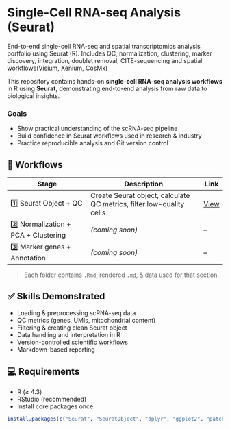 # Single-Cell RNA-seq Analysis (Seurat)
End-to-end single-cell RNA-seq and spatial transcriptomics analysis portfolio using Seurat (R). Includes QC, normalization, clustering, marker discovery, integration, doublet removal, CITE-sequencing and spatial workflows(Visium, Xenium, CosMx)

This repository contains hands-on **single-cell RNA-seq analysis workflows** in R using **Seurat**, demonstrating end-to-end analysis from raw data to biological insights.

### Goals
- Show practical understanding of the scRNA-seq pipeline  
- Build confidence in Seurat workflows used in research & industry  
- Practice reproducible analysis and Git version control


## 📂 Workflows

| Stage | Description | Link |
|------|------------|------|
| 1️⃣ Seurat Object + QC | Create Seurat object, calculate QC metrics, filter low-quality cells | [View](./01-seurat-object-scrna-qc/The_Seurat_object_-_scRNA_QC.md) |
| 2️⃣ Normalization + PCA + Clustering | *(coming soon)* | – |
| 3️⃣ Marker genes + Annotation | *(coming soon)* | – |

> Each folder contains `.Rmd`, rendered `.md`, & data used for that section.


## ✅ Skills Demonstrated

- Loading & preprocessing scRNA-seq data  
- QC metrics (genes, UMIs, mitochondrial content)
- Filtering & creating clean Seurat object
- Data handling and interpretation in R
- Version-controlled scientific workflows  
- Markdown-based reporting


## 💻 Requirements

- R (≥ 4.3)
- RStudio (recommended)
- Install core packages once:

```r
install.packages(c("Seurat", "SeuratObject", "dplyr", "ggplot2", "patchwork"))
